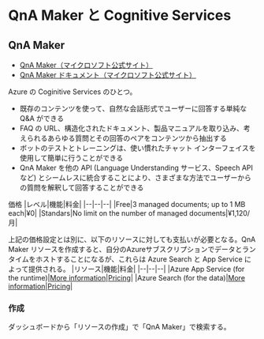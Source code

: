 # QnA Maker と Cognitive Services

## QnA Maker
- [QnA Maker（マイクロソフト公式サイト）](https://azure.microsoft.com/ja-jp/services/cognitive-services/qna-maker/)
- [QnA Maker ドキュメント（マイクロソフト公式サイト）](https://docs.microsoft.com/ja-jp/azure/cognitive-services/QnAMaker/)

Azure の Coginitive Services のひとつ。  
- 既存のコンテンツを使って、自然な会話形式でユーザーに回答する単純な Q&A ができる
- FAQ の URL、構造化されたドキュメント、製品マニュアルを取り込み、考えられるあらゆる質問とその回答のペアをコンテンツから抽出する
- ボットのテストとトレーニングは、使い慣れたチャット インターフェイスを使用して簡単に行うことができる
- QnA Maker を他の API (Language Understanding サービス、Speech API など) とシームレスに統合することにより、さまざまな方法でユーザーからの質問を解釈して回答することができる

価格
|レベル|機能|料金|
|--|--|--|
|Free|3 managed documents; up to 1 MB each|¥0|
|Standars|No limit on the number of managed documents|¥1,120/月|

上記の価格設定とは別に、以下のリソースに対しても支払いが必要となる。QnA Maker リソースを作成すると、自分のAzureサブスクリプションでデータとランタイムをホストすることになるが、これらは Azure Search と App Service によって提供される。
|リソース|機能|料金|
|--|--|--|
|Azure App Service (for the runtime)|[More information](https://azure.microsoft.com/ja-jp/services/app-service/)|[Pricing](https://azure.microsoft.com/ja-jp/pricing/details/app-service/)|
|Azure Search (for the data)|[More information](https://azure.microsoft.com/ja-jp/services/search/)|[Pricing](https://azure.microsoft.com/ja-jp/pricing/details/search/)|

### 作成
ダッシュボードから「リソースの作成」で「QnA Maker」で検索する。

